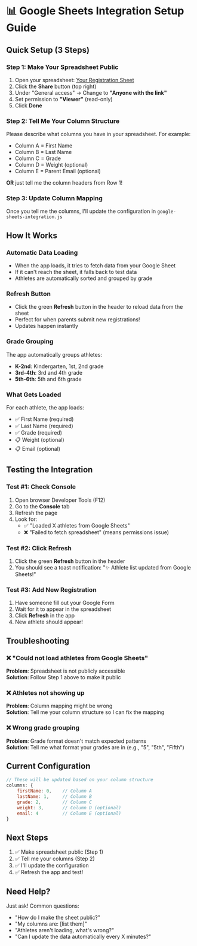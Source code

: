 # 📊 Google Sheets Integration Setup Guide

## Quick Setup (3 Steps)

### Step 1: Make Your Spreadsheet Public
1. Open your spreadsheet: [Your Registration Sheet](https://docs.google.com/spreadsheets/d/1LUMFApWy_czJopgv5ArJJzFmRogqmbBnJCsNzWubG34/edit)
2. Click the **Share** button (top right)
3. Under "General access" → Change to **"Anyone with the link"**
4. Set permission to **"Viewer"** (read-only)
5. Click **Done**

### Step 2: Tell Me Your Column Structure
Please describe what columns you have in your spreadsheet. For example:
- Column A = First Name
- Column B = Last Name  
- Column C = Grade
- Column D = Weight (optional)
- Column E = Parent Email (optional)

**OR** just tell me the column headers from Row 1!

### Step 3: Update Column Mapping
Once you tell me the columns, I'll update the configuration in `google-sheets-integration.js`

## How It Works

### Automatic Data Loading
- When the app loads, it tries to fetch data from your Google Sheet
- If it can't reach the sheet, it falls back to test data
- Athletes are automatically sorted and grouped by grade

### Refresh Button
- Click the green **Refresh** button in the header to reload data from the sheet
- Perfect for when parents submit new registrations!
- Updates happen instantly

### Grade Grouping
The app automatically groups athletes:
- **K-2nd**: Kindergarten, 1st, 2nd grade
- **3rd-4th**: 3rd and 4th grade  
- **5th-6th**: 5th and 6th grade

### What Gets Loaded
For each athlete, the app loads:
- ✅ First Name (required)
- ✅ Last Name (required)
- ✅ Grade (required)
- 📋 Weight (optional)
- 📋 Email (optional)

## Testing the Integration

### Test #1: Check Console
1. Open browser Developer Tools (F12)
2. Go to the **Console** tab
3. Refresh the page
4. Look for:
   - ✅ "Loaded X athletes from Google Sheets"
   - ❌ "Failed to fetch spreadsheet" (means permissions issue)

### Test #2: Click Refresh
1. Click the green **Refresh** button in the header
2. You should see a toast notification: "✨ Athlete list updated from Google Sheets!"

### Test #3: Add New Registration
1. Have someone fill out your Google Form
2. Wait for it to appear in the spreadsheet
3. Click **Refresh** in the app
4. New athlete should appear!

## Troubleshooting

### ❌ "Could not load athletes from Google Sheets"
**Problem**: Spreadsheet is not publicly accessible  
**Solution**: Follow Step 1 above to make it public

### ❌ Athletes not showing up
**Problem**: Column mapping might be wrong  
**Solution**: Tell me your column structure so I can fix the mapping

### ❌ Wrong grade grouping
**Problem**: Grade format doesn't match expected patterns  
**Solution**: Tell me what format your grades are in (e.g., "5", "5th", "Fifth")

## Current Configuration

```javascript
// These will be updated based on your column structure
columns: {
    firstName: 0,    // Column A
    lastName: 1,     // Column B
    grade: 2,        // Column C
    weight: 3,       // Column D (optional)
    email: 4         // Column E (optional)
}
```

## Next Steps

1. ✅ Make spreadsheet public (Step 1)
2. ✅ Tell me your columns (Step 2)
3. ✅ I'll update the configuration
4. ✅ Refresh the app and test!

## Need Help?

Just ask! Common questions:
- "How do I make the sheet public?"
- "My columns are: [list them]"
- "Athletes aren't loading, what's wrong?"
- "Can I update the data automatically every X minutes?"
